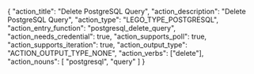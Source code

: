 {
"action_title": "Delete PostgreSQL Query",
"action_description": "Delete PostgreSQL Query",
"action_type": "LEGO_TYPE_POSTGRESQL",
"action_entry_function": "postgresql_delete_query",
"action_needs_credential": true,
"action_supports_poll": true,
"action_supports_iteration": true,
"action_output_type": "ACTION_OUTPUT_TYPE_NONE",
"action_verbs": ["delete"],
"action_nouns": [
"postgresql",
"query"
]
}
